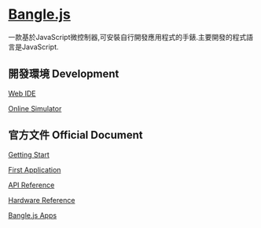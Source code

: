 [Bangle.js](https://www.espruino.com/Bangle.js)
=========

一款基於JavaScript微控制器,可安裝自行開發應用程式的手錶.主要開發的程式語言是JavaScript.

開發環境 Development
-------------------
[Web IDE](https://www.espruino.com/ide/#)

[Online Simulator](https://www.espruino.com/ide/emulator.html)

官方文件 Official Document 
-------------------------

[Getting Start](https://www.espruino.com/Bangle.js+Getting+Started)

[First Application](https://www.espruino.com/Bangle.js+First+App)

[API Reference](https://www.espruino.com/Reference#software)

[Hardware Reference](https://www.espruino.com/Bangle.js)

[Bangle.js Apps](https://banglejs.com/apps/)
